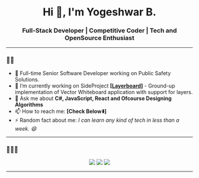 <h1 align="center">Hi 👋, I'm Yogeshwar B.</h1>
<h3 align="center"> Full-Stack Developer | Competitive Coder | Tech and OpenSource Enthusiast</h3>





---

### 🧑‍💻 
- 🏢 Full-time Senior Software Developer working on Public Safety Solutions. 
- 🔭 I’m currently working on SideProject **[<a href="https://github.com/yogeshwar-b/Layerboard">Layerboard</a>]** - Ground-up implementation of Vector Whiteboard application with support for layers.
- 💬 Ask me about **C#, JavaScript, React and Ofcourse Designing Algorithms**
- 📫 How to reach me: **[Check Below⬇️]**
- ⚡ Random fact about me: *I can learn any kind of tech in less than a week. 😄*

---

<!--### 🛠️ Tech Stack

<p align="center">
  <img src="https://skillicons.dev/icons?i=dotnet,js,react,ts,express,html,css,flutter,dart,python,mongodb,git,linux,azure" />
</p>

<h3 align="center">Checkout my Leetcode profile. 🤓</h1>
<p align="center">
<a href="https://leetcode.com/u/yogeshwarb/">
  <img src="https://img.shields.io/badge/LeetCode-%23FFA116?style=for-the-badge&logo=leetcode&logoColor=white" alt="LeetCode Badge"/>
</a>
</p>

----->

### 🔗📧💬

<p align="center">
  <a href="https://www.linkedin.com/in/byogeshwarreddy/"><img src="https://img.shields.io/badge/LinkedIn-%230077B5?style=for-the-badge&logo=linkedin&logoColor=white"/></a>
  <a href="https://x.com/yogeshwar__b"><img src="https://img.shields.io/badge/Twitter-%231DA1F2?style=for-the-badge&logo=twitter&logoColor=white"/></a>
  <a href="mailto:byogeshwareddy@gmail.com"><img src="https://img.shields.io/badge/Gmail-D14836?style=for-the-badge&logo=gmail&logoColor=white"/></a>
<!--   <a href="https://your-portfolio.com"> If you have opened the source code here's a fun fact for you i am soon going to build the portfolio website. <img src="https://img.shields.io/badge/Portfolio-%23000000?style=for-the-badge&logo=firefox&logoColor=white"/></a> -->
</p>

---


